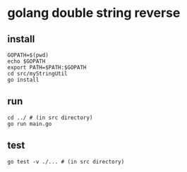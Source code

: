 # golang double string reverse

## install
```
GOPATH=$(pwd)
echo $GOPATH
export PATH=$PATH:$GOPATH
cd src/myStringUtil
go install
```

## run
```
cd ../ # (in src directory)
go run main.go
```

## test
```
go test -v ./... # (in src directory)
```

